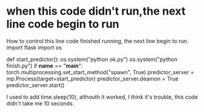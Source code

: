 
# when this code didn't run,the next line code begin to run

How to control this line code finished running, the next line begin to run.
import flask
import os

def start_predictor():
    os.system("python ok.py")
    os.system("python finish.py")
if __name__ == "__main__":
    torch.multiprocessing.set_start_method("spawn", True)
    predictor_server = mp.Process(target=start_predictor)
    predictor_server.deamon = True
    predictor_server.start()


I used to add time.sleep(10), althouth it worked, I think it's trouble, this code didn't take me 10 seconds.

        